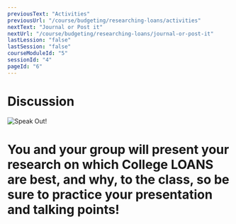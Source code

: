 ```yaml
---
previousText: "Activities"
previousUrl: "/course/budgeting/researching-loans/activities"
nextText: "Journal or Post it"
nextUrl: "/course/budgeting/researching-loans/journal-or-post-it"
lastLession: "false"
lastSession: "false"
courseModuleId: "5"
sessionId: "4"
pageId: "6"
---
```



# Discussion

![Speak Out!](/assets/img/lets-talk-about-it.png)

# You and your group will present your research on which College LOANS are best, and why, to the class, so be sure to practice your presentation and talking points!